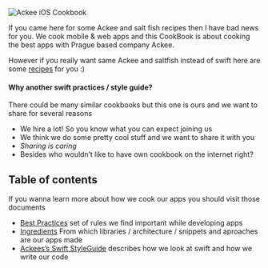 
![][image-1]

If you came here for some Ackee and salt fish recipes then I have bad news for you. We cook mobile & web apps and this CookBook is about cooking the best apps with Prague based company Ackee. 

However if you really want same Ackee and saltfish instead of swift here are some [recipes][1] for you :)

#### Why another swift practices / style guide?

There could be many similar cookbooks but this one is ours and we want to share for several reasons
- We hire a lot! So you know what you can expect joining us
- We think we do some pretty cool stuff and we want to share it with you 
- *Sharing is caring*
- Besides who wouldn’t like to have own cookbook on the internet right?

## Table of contents

If you wanna learn more about how we cook our apps you should visit those documents 
- [Best Practices][2] set of rules we find important while developing apps 
- [Ingredients][3] From which libraries / architecture / snippets and aproaches are our apps made
- [Ackees’s Swift StyleGuide][4] describes how we look at swift and how we write our code

[1]:	https://cookpad.com/us/search/ackee
[2]:	https://github.com/AckeeCZ/ios-cookbook/blob/master/BestPractices.md
[3]:	https://github.com/AckeeCZ/ios-cookbook/blob/master/Ingredients.md
[4]:	https://github.com/AckeeCZ/ios-cookbook/blob/master/SwiftStyle.md

[image-1]:	https://github.com/AckeeCZ/ios-cookbook/raw/master/assets/ack_opensource_logo.png "Ackee iOS Cookbook"